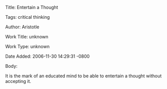 Title:  Entertain a Thought

Tags:   critical thinking

Author: Aristotle

Work Title: unknown

Work Type: unknown

Date Added: 2006-11-30 14:29:31 -0800

Body: 

It is the mark of an educated mind to be able to entertain a thought without accepting it.

